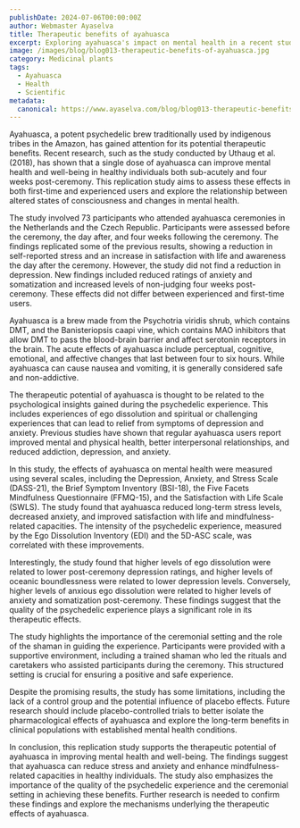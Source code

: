 ```yaml
---
publishDate: 2024-07-06T00:00:00Z
author: Webmaster Ayaselva
title: Therapeutic benefits of ayahuasca
excerpt: Exploring ayahuasca's impact on mental health in a recent study
image: /images/blog/blog013-therapeutic-benefits-of-ayahuasca.jpg
category: Medicinal plants
tags:
  - Ayahuasca
  - Health
  - Scientific
metadata:
  canonical: https://www.ayaselva.com/blog/blog013-therapeutic-benefits-of-ayahuasca
---
```


Ayahuasca, a potent psychedelic brew traditionally used by indigenous tribes in the Amazon, has gained attention for its potential therapeutic benefits. Recent research, such as the study conducted by Uthaug et al. (2018), has shown that a single dose of ayahuasca can improve mental health and well-being in healthy individuals both sub-acutely and four weeks post-ceremony. This replication study aims to assess these effects in both first-time and experienced users and explore the relationship between altered states of consciousness and changes in mental health.

The study involved 73 participants who attended ayahuasca ceremonies in the Netherlands and the Czech Republic. Participants were assessed before the ceremony, the day after, and four weeks following the ceremony. The findings replicated some of the previous results, showing a reduction in self-reported stress and an increase in satisfaction with life and awareness the day after the ceremony. However, the study did not find a reduction in depression. New findings included reduced ratings of anxiety and somatization and increased levels of non-judging four weeks post-ceremony. These effects did not differ between experienced and first-time users.

Ayahuasca is a brew made from the Psychotria viridis shrub, which contains DMT, and the Banisteriopsis caapi vine, which contains MAO inhibitors that allow DMT to pass the blood-brain barrier and affect serotonin receptors in the brain. The acute effects of ayahuasca include perceptual, cognitive, emotional, and affective changes that last between four to six hours. While ayahuasca can cause nausea and vomiting, it is generally considered safe and non-addictive.

The therapeutic potential of ayahuasca is thought to be related to the psychological insights gained during the psychedelic experience. This includes experiences of ego dissolution and spiritual or challenging experiences that can lead to relief from symptoms of depression and anxiety. Previous studies have shown that regular ayahuasca users report improved mental and physical health, better interpersonal relationships, and reduced addiction, depression, and anxiety.

In this study, the effects of ayahuasca on mental health were measured using several scales, including the Depression, Anxiety, and Stress Scale (DASS-21), the Brief Symptom Inventory (BSI-18), the Five Facets Mindfulness Questionnaire (FFMQ-15), and the Satisfaction with Life Scale (SWLS). The study found that ayahuasca reduced long-term stress levels, decreased anxiety, and improved satisfaction with life and mindfulness-related capacities. The intensity of the psychedelic experience, measured by the Ego Dissolution Inventory (EDI) and the 5D-ASC scale, was correlated with these improvements.

Interestingly, the study found that higher levels of ego dissolution were related to lower post-ceremony depression ratings, and higher levels of oceanic boundlessness were related to lower depression levels. Conversely, higher levels of anxious ego dissolution were related to higher levels of anxiety and somatization post-ceremony. These findings suggest that the quality of the psychedelic experience plays a significant role in its therapeutic effects.

The study highlights the importance of the ceremonial setting and the role of the shaman in guiding the experience. Participants were provided with a supportive environment, including a trained shaman who led the rituals and caretakers who assisted participants during the ceremony. This structured setting is crucial for ensuring a positive and safe experience.

Despite the promising results, the study has some limitations, including the lack of a control group and the potential influence of placebo effects. Future research should include placebo-controlled trials to better isolate the pharmacological effects of ayahuasca and explore the long-term benefits in clinical populations with established mental health conditions.

In conclusion, this replication study supports the therapeutic potential of ayahuasca in improving mental health and well-being. The findings suggest that ayahuasca can reduce stress and anxiety and enhance mindfulness-related capacities in healthy individuals. The study also emphasizes the importance of the quality of the psychedelic experience and the ceremonial setting in achieving these benefits. Further research is needed to confirm these findings and explore the mechanisms underlying the therapeutic effects of ayahuasca.


